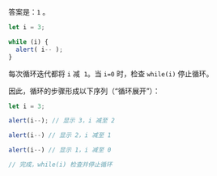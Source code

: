 答案是：`1` 。

```js run
let i = 3;

while (i) {
  alert( i-- );
}
```

每次循环迭代都将 `i` 减  `1`。当 `i=0` 时，检查 `while(i)` 停止循环。

因此，循环的步骤形成以下序列（“循环展开”）：

```js
let i = 3;

alert(i--); // 显示 3，i 减至 2

alert(i--) // 显示 2，i 减至 1

alert(i--) // 显示 1，i 减至 0

// 完成，while(i) 检查并停止循环
```
